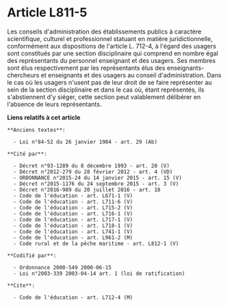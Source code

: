 # Article L811-5

Les conseils d'administration des établissements publics à caractère scientifique, culturel et professionnel statuant en
matière juridictionnelle, conformément aux dispositions de l'article L. 712-4, à l'égard des usagers sont constitués par une
section disciplinaire qui comprend en nombre égal des représentants du personnel enseignant et des usagers. Ses membres sont
élus respectivement par les représentants élus des enseignants-chercheurs et enseignants et des usagers au conseil
d'administration. Dans le cas où les usagers n'usent pas de leur droit de se faire représenter au sein de la section
disciplinaire et dans le cas où, étant représentés, ils s'abstiennent d'y siéger, cette section peut valablement délibérer en
l'absence de leurs représentants.

**Liens relatifs à cet article**

	**Anciens textes**:

	  - Loi n°84-52 du 26 janvier 1984 - art. 29 (Ab)

	**Cité par**:

	  - Décret n°93-1289 du 8 décembre 1993 - art. 20 (V)
	  - Décret n°2012-279 du 28 février 2012 - art. 4 (VD)
	  - ORDONNANCE n°2015-24 du 14 janvier 2015 - art. 15 (V)
	  - Décret n°2015-1176 du 24 septembre 2015 - art. 3 (V)
	  - Décret n°2016-989 du 20 juillet 2016 - art. 18
	  - Code de l'éducation - art. L671-1 (V)
	  - Code de l'éducation - art. L711-6 (V)
	  - Code de l'éducation - art. L715-2 (V)
	  - Code de l'éducation - art. L716-1 (V)
	  - Code de l'éducation - art. L717-1 (V)
	  - Code de l'éducation - art. L718-1 (V)
	  - Code de l'éducation - art. L741-1 (V)
	  - Code de l'éducation - art. L961-2 (M)
	  - Code rural et de la pêche maritime - art. L812-1 (V)

	**Codifié par**:

	  - Ordonnance 2000-549 2000-06-15
	  - Loi n°2003-339 2003-04-14 art. 1 (loi de ratification)

	**Cite**:

	  - Code de l'éducation - art. L712-4 (M)
